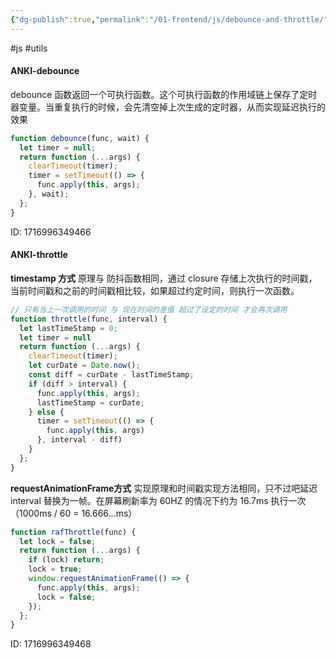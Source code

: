 ```yaml
---
{"dg-publish":true,"permalink":"/01-frontend/js/debounce-and-throttle/","title":"防抖节流知多少","tags":["utils","js"],"created":"2024-07-03T16:06:45.866+08:00","updated":"2024-07-03T16:05:53.000+08:00"}
---
```


#js #utils 
#### ANKI-debounce
debounce 函数返回一个可执行函数。这个可执行函数的作用域链上保存了定时器变量。当重复执行的时候，会先清空掉上次生成的定时器，从而实现延迟执行的效果
```js
function debounce(func, wait) {
  let timer = null;
  return function (...args) {
    clearTimeout(timer);
    timer = setTimeout(() => {
      func.apply(this, args);
    }, wait);
  };
}
```
ID: 1716996349466





#### ANKI-throttle
**timestamp 方式**
原理与 防抖函数相同，通过 closure 存储上次执行的时间戳，当前时间戳和之前的时间戳相比较，如果超过约定时间，则执行一次函数。
```js
// 只有当上一次调用的时间 与 现在时间的差值 超过了设定的时间 才会再次调用
function throttle(func, interval) {
  let lastTimeStamp = 0;
  let timer = null
  return function (...args) {
    clearTimeout(timer);
    let curDate = Date.now();
    const diff = curDate - lastTimeStamp;
    if (diff > interval) {
      func.apply(this, args);
      lastTimeStamp = curDate;
    } else {
      timer = setTimeout(() => {
        func.apply(this, args)
      }, interval - diff)
    }
  };
}
```
**requestAnimationFrame方式**
实现原理和时间戳实现方法相同，只不过吧延迟 interval 替换为一帧。在屏幕刷新率为 60HZ 的情况下约为 16.7ms 执行一次（1000ms / 60 = 16.666...ms）
```js
function rafThrottle(func) {
  let lock = false;
  return function (...args) {
    if (lock) return;
    lock = true;
    window.requestAnimationFrame(() => {
      func.apply(this, args);
      lock = false;
    });
  };
}
```
ID: 1716996349468


